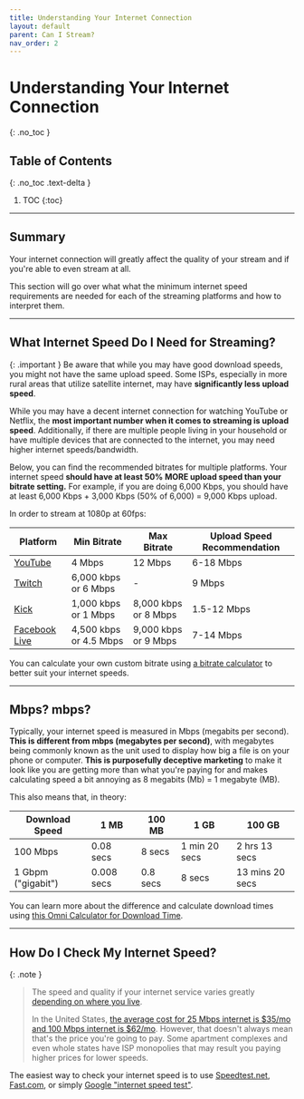 ```yaml
---
title: Understanding Your Internet Connection
layout: default
parent: Can I Stream?
nav_order: 2
---
```


# Understanding Your Internet Connection
{: .no_toc }

## Table of Contents
{: .no_toc .text-delta }

1. TOC
{:toc}

-----

## Summary

Your internet connection will greatly affect the quality of your stream and if you're able to even stream at all.

This section will go over what what the minimum internet speed requirements are needed for each of the streaming platforms and how to interpret them.

-----

## What Internet Speed Do I Need for Streaming?

{: .important }
Be aware that while you may have good download speeds, you might not have the same upload speed. Some ISPs, especially in more rural areas that utilize satellite internet, may have **significantly less upload speed**.

While you may have a decent internet connection for watching YouTube or Netflix, the **most important number when it comes to streaming is upload speed**. Additionally, if there are multiple people living in your household or have multiple devices that are connected to the internet, you may need higher internet speeds/bandwidth.

Below, you can find the recommended bitrates for multiple platforms. Your internet speed **should have at least 50% MORE upload speed than your bitrate setting.** For example, if you are doing 6,000 Kbps, you should have at least 6,000 Kbps + 3,000 Kbps (50% of 6,000) = 9,000 Kbps upload. 

In order to stream at 1080p at 60fps:

| Platform | Min Bitrate | Max Bitrate | Upload Speed Recommendation |
| -------- | ----------- | ----------- | --------------------------- |
| [YouTube](https://support.google.com/youtube/answer/2853702?hl=en) | 4 Mbps | 12 Mbps | 6-18 Mbps |
| [Twitch](https://help.twitch.tv/s/article/broadcasting-guidelines?language=en_US) | 6,000 kbps or 6 Mbps | - | 9 Mbps |
| [Kick](https://help.kick.com/en/articles/7066931-how-to-stream-on-kick-com) | 1,000 kbps or 1 Mbps | 8,000 kbps or 8 Mbps | 1.5-12 Mbps
| [Facebook Live]() | 4,500 kbps or 4.5 Mbps | 9,000 kbps or 9 Mbps| 7-14 Mbps |

You can calculate your own custom bitrate using [a bitrate calculator](https://bitratecalc.com/) to better suit your internet speeds.

-----

## Mbps? mbps?

Typically, your internet speed is measured in Mbps (megabits per second). **This is different from mbps (megabytes per second)**, with megabytes being commonly known as the unit used to display how big a file is on your phone or computer. **This is purposefully deceptive marketing** to make it look like you are getting more than what you're paying for and makes calculating speed a bit annoying as 8 megabits (Mb) = 1 megabyte (MB).

This also means that, in theory:

| Download Speed | 1 MB | 100 MB | 1 GB | 100 GB |
| -------------- | ---- | ------ | ---- | ------ |
| 100 Mbps | 0.08 secs | 8 secs | 1 min 20 secs | 2 hrs 13 secs |
| 1 Gbpm ("gigabit") | 0.008 secs | 0.8 secs | 8 secs | 13 mins  20 secs|

You can learn more about the difference and calculate download times using [this Omni Calculator for Download Time](https://www.omnicalculator.com/other/download-time).

-----

## How Do I Check My Internet Speed?

{: .note }
> The speed and quality if your internet service varies greatly [depending on where you live](https://www.speedtest.net/global-index).
> 
> In the United States, [the average cost for 25 Mbps internet is $35/mo and 100 Mbps internet is $62/mo](https://www.forbes.com/home-improvement/internet/internet-cost-per-month/). However, that doesn't always mean that's the price you're going to pay. Some apartment complexes and even whole states have ISP monopolies that may result you paying higher prices for lower speeds.

The easiest way to check your internet speed is to use [Speedtest.net](https://www.speedtest.net/), [Fast.com](https://fast.com/), or simply [Google "internet speed test"](https://www.google.com/search?q=internet+speed+test).
